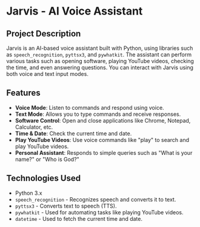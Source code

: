 # Jarvis - AI Voice Assistant

## Project Description

Jarvis is an AI-based voice assistant built with Python, using libraries such as `speech_recognition`, `pyttsx3`, and `pywhatkit`. The assistant can perform various tasks such as opening software, playing YouTube videos, checking the time, and even answering questions. You can interact with Jarvis using both voice and text input modes.

## Features

- **Voice Mode**: Listen to commands and respond using voice.
- **Text Mode**: Allows you to type commands and receive responses.
- **Software Control**: Open and close applications like Chrome, Notepad, Calculator, etc.
- **Time & Date**: Check the current time and date.
- **Play YouTube Videos**: Use voice commands like "play" to search and play YouTube videos.
- **Personal Assistant**: Responds to simple queries such as "What is your name?" or "Who is God?"
  
## Technologies Used

- Python 3.x
- `speech_recognition` - Recognizes speech and converts it to text.
- `pyttsx3` - Converts text to speech (TTS).
- `pywhatkit` - Used for automating tasks like playing YouTube videos.
- `datetime` - Used to fetch the current time and date.

